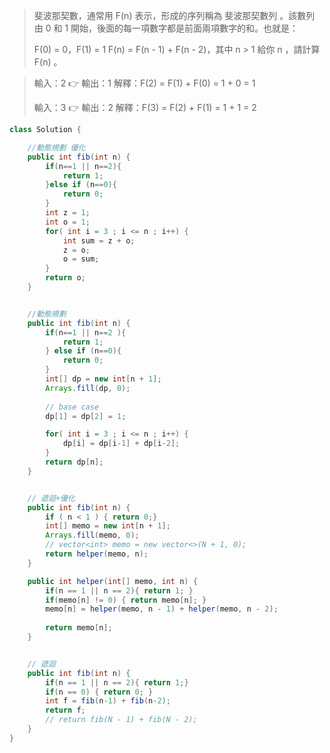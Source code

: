 > 斐波那契數，通常用 F(n) 表示，形成的序列稱為 斐波那契數列 。該數列由 0 和 1 開始，後面的每一項數字都是前面兩項數字的和。也就是：
>
> F(0) = 0，F(1) = 1
F(n) = F(n - 1) + F(n - 2)，其中 n > 1
給你 n ，請計算 F(n) 。


> 輸入：2 👉 輸出：1
解釋：F(2) = F(1) + F(0) = 1 + 0 = 1
> 
> 輸入：3 👉 輸出：2
解釋：F(3) = F(2) + F(1) = 1 + 1 = 2

```java
class Solution {

	//動態規劃 優化
    public int fib(int n) {
        if(n==1 || n==2){
            return 1;
        }else if (n==0){
            return 0;
        }
        int z = 1;
        int o = 1;
        for( int i = 3 ; i <= n ; i++) {
            int sum = z + o;
            z = o;
            o = sum;
        }
        return o;
    }


	//動態規劃
    public int fib(int n) {
        if(n==1 || n==2 ){
            return 1;
        } else if (n==0){
            return 0;
        }
        int[] dp = new int[n + 1];
        Arrays.fill(dp, 0);  
        
        // base case
        dp[1] = dp[2] = 1;

        for( int i = 3 ; i <= n ; i++) {
            dp[i] = dp[i-1] + dp[i-2];
        }
        return dp[n];
    }


	// 遞迴+優化
    public int fib(int n) {
        if ( n < 1 ) { return 0;}
        int[] memo = new int[n + 1];
        Arrays.fill(memo, 0);  
        // vector<int> memo = new vector<>(N + 1, 0);
        return helper(memo, n);
    }

    public int helper(int[] memo, int n) {
        if(n == 1 || n == 2){ return 1; }
        if(memo[n] != 0) { return memo[n]; }
        memo[n] = helper(memo, n - 1) + helper(memo, n - 2);
        
        return memo[n];
    }


	// 遞迴
    public int fib(int n) {
        if(n == 1 || n == 2){ return 1;}
        if(n == 0) { return 0; }
        int f = fib(n-1) + fib(n-2);
        return f;
        // return fib(N - 1) + fib(N - 2);
    }
}
```